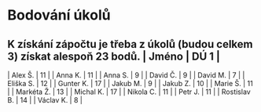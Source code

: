 # Bodování úkolů

K získání zápočtu je třeba z úkolů (budou celkem 3) získat alespoň 23 bodů.
| Jméno		| DÚ 1	|
-------------------------
| Alex Š.	| 11	|
| Anna K.	| 11	|
| Anna S.	| 9	|
| David Č.	| 9	|
| David M.	| 7	|
| Eliška S.	| 12	|
| Gunter K.	| 17	|
| Jakub M.	| 9	|
| Jakub Z.	| 10	|
| Marie Š.	| 11	|
| Markéta Ž.	| 13	|
| Michal K.	| 17	|
| Nikola C.	| 11	|
| Petr J.	| 11	|
| Rostislav B.	| 14	|
| Václav K.	| 8	|

